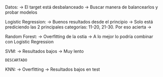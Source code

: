 Datos:
    -> El target está desbalanceado -> Buscar manera de balancearlos y probar modelos


Logistic Regression:
    -> Buenos resultados desde el principio
    -> Solo está prediciendo las 2 principales categorías: 11-20, 21-30. Por eso acierta
    -> 

Random Forest:
    -> Overfitting de la ostia
    -> A lo mejor lo podría combinar con Logistic Regression


SVM:
    -> Resultados bajos
    -> Muy lento

    DESCARTADO


KNN:
    -> Overfitting
    -> Resultados bajos en test